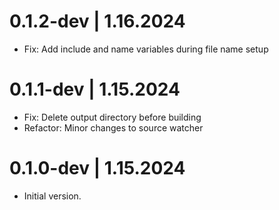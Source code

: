 # 0.1.2-dev | 1.16.2024

- Fix: Add include and name variables during file name setup

# 0.1.1-dev | 1.15.2024

- Fix: Delete output directory before building
- Refactor: Minor changes to source watcher

# 0.1.0-dev | 1.15.2024

- Initial version.

